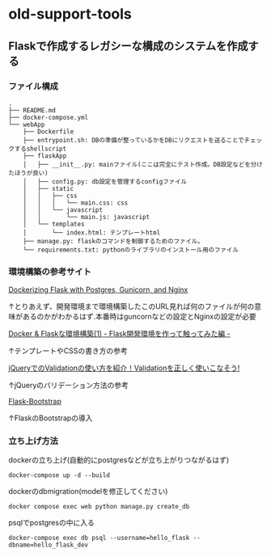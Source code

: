 # old-support-tools

## Flaskで作成するレガシーな構成のシステムを作成する

### ファイル構成
```
.
├── README.md
├── docker-compose.yml
└── webApp
    ├── Dockerfile
    ├── entrypoint.sh: DBの準備が整っているかをDBにリクエストを送ることでチェックするshellscript
    ├── flaskApp
    │   ├── __init__.py: mainファイル(ここは完全にテスト作成。DB設定などを分けたほうが良い)
    │   ├── config.py: db設定を管理するconfigファイル
    │   ├── static
    │   │   ├── css
    │   │   │   └── main.css: css
    │   │   └── javascript
    │   │       └── main.js: javascript
    │   └── templates
    │       └── index.html: テンプレートhtml
    ├── manage.py: flaskのコマンドを制御するためのファイル。
    └── requirements.txt: pythonのライブラリのインストール用のファイル
```

### 環境構築の参考サイト

[Dockerizing Flask with Postgres, Gunicorn, and Nginx](https://testdriven.io/blog/dockerizing-flask-with-postgres-gunicorn-and-nginx/)

↑とりあえず、開発環境まで環境構築したこのURL見れば何のファイルが何の意味があるのかがわかるはず.本番時はguncornなどの設定とNginxの設定が必要

[Docker & Flaskな環境構築(1) - Flask開発環境を作って触ってみた編 -](https://ameblo.jp/kazusa-g/entry-12592477686.html)

↑テンプレートやCSSの書き方の参考

[jQueryでのValidationの使い方を紹介！Validationを正しく使いこなそう!](https://www.fenet.jp/dotnet/column/language/6662/)

↑jQueryのバリデーション方法の参考

[Flask-Bootstrap](https://pythonhosted.org/Flask-Bootstrap/basic-usage.html)

↑FlaskのBootstrapの導入

### 立ち上げ方法


dockerの立ち上げ(自動的にpostgresなどが立ち上がりつながるはず)
```
docker-compose up -d --build
```

dockerのdbmigration(modelを修正してください)
```
docker compose exec web python manage.py create_db
```

psqlでpostgresの中に入る
```
docker-compose exec db psql --username=hello_flask --dbname=hello_flask_dev
```
